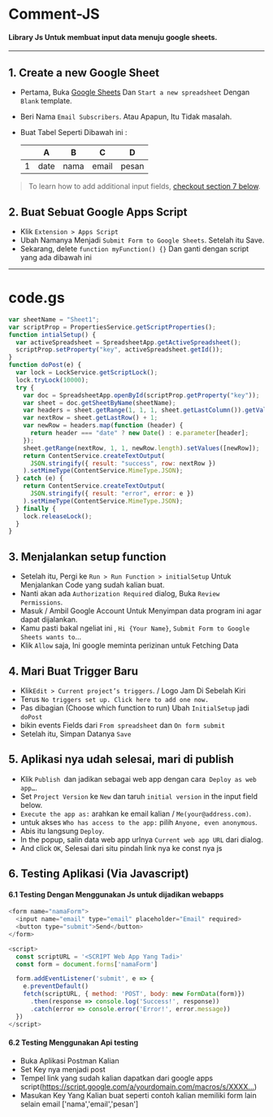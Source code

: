 # Comment-JS

#### Library Js Untuk membuat input data menuju google sheets.

---

## 1. Create a new Google Sheet

- Pertama, Buka [Google Sheets](https://docs.google.com/spreadsheets) Dan `Start a new spreadsheet` Dengan `Blank` template.
- Beri Nama `Email Subscribers`. Atau Apapun, Itu Tidak masalah.
- Buat Tabel Seperti Dibawah ini :

  | | A | B | C | D |
  | --- | :--: | :---: | :-: | :-: |
  | 1 | date | nama | email |pesan |

> To learn how to add additional input fields, [checkout section 7 below](#7-adding-additional-form-data).

## 2. Buat Sebuat Google Apps Script

- Klik `Extension > Apps Script`
- Ubah Namanya Menjadi `Submit Form to Google Sheets`. Setelah itu Save.
- Sekarang, delete `function myFunction() {}` Dan ganti dengan script yang ada dibawah ini

---

# code.gs

```js
var sheetName = "Sheet1";
var scriptProp = PropertiesService.getScriptProperties();
function intialSetup() {
  var activeSpreadsheet = SpreadsheetApp.getActiveSpreadsheet();
  scriptProp.setProperty("key", activeSpreadsheet.getId());
}
function doPost(e) {
  var lock = LockService.getScriptLock();
  lock.tryLock(10000);
  try {
    var doc = SpreadsheetApp.openById(scriptProp.getProperty("key"));
    var sheet = doc.getSheetByName(sheetName);
    var headers = sheet.getRange(1, 1, 1, sheet.getLastColumn()).getValues()[0];
    var nextRow = sheet.getLastRow() + 1;
    var newRow = headers.map(function (header) {
      return header === "date" ? new Date() : e.parameter[header];
    });
    sheet.getRange(nextRow, 1, 1, newRow.length).setValues([newRow]);
    return ContentService.createTextOutput(
      JSON.stringify({ result: "success", row: nextRow })
    ).setMimeType(ContentService.MimeType.JSON);
  } catch (e) {
    return ContentService.createTextOutput(
      JSON.stringify({ result: "error", error: e })
    ).setMimeType(ContentService.MimeType.JSON);
  } finally {
    lock.releaseLock();
  }
}
```

## 3. Menjalankan setup function

- Setelah itu, Pergi ke `Run > Run Function > initialSetup` Untuk Menjalankan Code yang sudah kalian buat.
- Nanti akan ada `Authorization Required` dialog, Buka `Review Permissions`.
- Masuk / Ambil Google Account Untuk Menyimpan data program ini agar dapat dijalankan.
- Kamu pasti bakal ngeliat ini , `Hi {Your Name}`, `Submit Form to Google Sheets wants to`...
- Klik `Allow` saja, Ini google meminta perizinan untuk Fetching Data

## 4. Mari Buat Trigger Baru

- Klik`Edit > Current project’s triggers`. / Logo Jam Di Sebelah Kiri
- Terus `No triggers set up. Click here to add one now.`
- Pas dibagian (Choose which function to run) Ubah `InitialSetup` jadi `doPost`
- bikin events Fields dari `From spreadsheet` dan `On form submit`
- Setelah itu, Simpan Datanya `Save`

## 5. Aplikasi nya udah selesai, mari di publish

- Klik `Publish `dan jadikan sebagai web app dengan cara` Deploy as web app…`.
- Set `Project Version` ke `New` dan taruh `initial version` in the input field below.
- `Execute the app as:` arahkan ke email kalian / `Me(your@address.com)`.
- untuk akses `Who has access to the app:` pilih `Anyone, even anonymous`.
- Abis itu langsung `Deploy`.
- In the popup, salin data web app urlnya `Current web app URL` dari dialog.
- And click `OK`, Selesai dari situ pindah link nya ke const nya js

## 6. Testing Aplikasi (Via Javascript)

#### 6.1 Testing Dengan Menggunakan Js untuk dijadikan webapps

```js
<form name="namaForm">
  <input name="email" type="email" placeholder="Email" required>
  <button type="submit">Send</button>
</form>

<script>
  const scriptURL = '<SCRIPT Web App Yang Tadi>'
  const form = document.forms['namaForm']

  form.addEventListener('submit', e => {
    e.preventDefault()
    fetch(scriptURL, { method: 'POST', body: new FormData(form)})
      .then(response => console.log('Success!', response))
      .catch(error => console.error('Error!', error.message))
  })
</script>
```

#### 6.2 Testing Menggunakan Api testing

- Buka Aplikasi Postman Kalian
- Set Key nya menjadi post
- Tempel link yang sudah kalian dapatkan dari google apps script(https://script.google.com/a/yourdomain.com/macros/s/XXXX…)
- Masukan Key Yang Kalian buat seperti contoh kalian memiliki form lain selain email ['nama','email','pesan']
